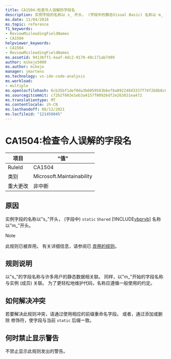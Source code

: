 ```yaml
---
title: CA1504:检查令人误解的字段名
description: 实例字段的名称以 s_ 开头， (字段中的静态Visual Basic) 名称以 m_ 开头。
ms.date: 11/04/2016
ms.topic: reference
f1_keywords:
- ReviewMisleadingFieldNames
- CA1504
helpviewer_keywords:
- CA1504
- ReviewMisleadingFieldNames
ms.assetid: 94136ff1-4aaf-4dc2-9170-48c171ab7499
author: mikejo5000
ms.author: mikejo
manager: jmartens
ms.technology: vs-ide-code-analysis
ms.workload:
- multiple
ms.openlocfilehash: 6cb35bf1def0da3b6059583b6ef8a892248d3337f74f2b8b8c6483cd04d65a9c
ms.sourcegitcommit: c72b2f603e1eb3a4157f00926df2e263831ea472
ms.translationtype: MT
ms.contentlocale: zh-CN
ms.lasthandoff: 08/12/2021
ms.locfileid: "121456045"
---
```

# <a name="ca1504-review-misleading-field-names"></a>CA1504:检查令人误解的字段名

|项目|“值”|
|-|-|
|RuleId|CA1504|
|类别|Microsoft.Maintainability|
|重大更改|非中断|

## <a name="cause"></a>原因
实例字段的名称以"s_"开头， (字段中) `static` `Shared` [!INCLUDE[vbprvb](../code-quality/includes/vbprvb_md.md)] 名称以"m_"开头。

> [!NOTE]
> 此规则已被弃用。 有关详细信息，请参阅已 [弃用的规则](fxcop-unported-deprecated-rules.md)。

## <a name="rule-description"></a>规则说明
以"s_"的字段名称与许多用户的静态数据相关联。 同样，以"m_"开始的字段名称与实例 (成员) 关联。 为了更轻松地维护代码，名称应遵循一般使用的约定。

## <a name="how-to-fix-violations"></a>如何解决冲突
若要解决此规则冲突，请通过使用相应的前缀重命名字段。 或者，通过添加或删除 修饰符，使字段与当前 `static` 后缀一致。

## <a name="when-to-suppress-warnings"></a>何时禁止显示警告
不禁止显示此规则发出的警告。
